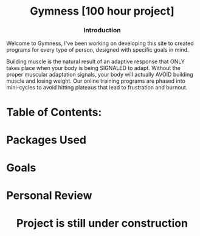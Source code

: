 <h1 align='center'>Gymness [100 hour project]</h1>
<h3 align='center'> Introduction</h3>
<p>Welcome to Gymness, I've been working on developing this site to created programs for every type of person, designed with specific goals in mind.

Building muscle is the natural result of an adaptive response that ONLY takes place when your body is being SIGNALED to adapt. Without the proper muscular adaptation signals, your body will actually AVOID building muscle and losing weight. Our online training programs are phased into mini-cycles to avoid hitting plateaus that lead to frustration and burnout.</p>

<h1 align='left'> Table of Contents: </h1>

# Packages Used

# Goals

# Personal Review

<h1 align='center'> Project is still under construction </h1>
